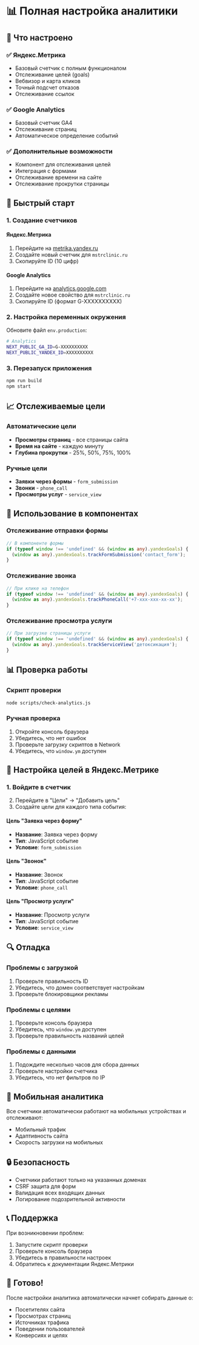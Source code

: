 # 📊 Полная настройка аналитики

## 🎯 Что настроено

### ✅ Яндекс.Метрика
- Базовый счетчик с полным функционалом
- Отслеживание целей (goals)
- Вебвизор и карта кликов
- Точный подсчет отказов
- Отслеживание ссылок

### ✅ Google Analytics
- Базовый счетчик GA4
- Отслеживание страниц
- Автоматическое определение событий

### ✅ Дополнительные возможности
- Компонент для отслеживания целей
- Интеграция с формами
- Отслеживание времени на сайте
- Отслеживание прокрутки страницы

## 🚀 Быстрый старт

### 1. Создание счетчиков

#### Яндекс.Метрика
1. Перейдите на [metrika.yandex.ru](https://metrika.yandex.ru)
2. Создайте новый счетчик для `mstrclinic.ru`
3. Скопируйте ID (10 цифр)

#### Google Analytics
1. Перейдите на [analytics.google.com](https://analytics.google.com)
2. Создайте новое свойство для `mstrclinic.ru`
3. Скопируйте ID (формат G-XXXXXXXXXX)

### 2. Настройка переменных окружения

Обновите файл `env.production`:
```bash
# Analytics
NEXT_PUBLIC_GA_ID=G-XXXXXXXXXX
NEXT_PUBLIC_YANDEX_ID=XXXXXXXXXX
```

### 3. Перезапуск приложения

```bash
npm run build
npm start
```

## 📈 Отслеживаемые цели

### Автоматические цели
- **Просмотры страниц** - все страницы сайта
- **Время на сайте** - каждую минуту
- **Глубина прокрутки** - 25%, 50%, 75%, 100%

### Ручные цели
- **Заявки через формы** - `form_submission`
- **Звонки** - `phone_call`
- **Просмотры услуг** - `service_view`

## 🔧 Использование в компонентах

### Отслеживание отправки формы
```typescript
// В компоненте формы
if (typeof window !== 'undefined' && (window as any).yandexGoals) {
  (window as any).yandexGoals.trackFormSubmission('contact_form');
}
```

### Отслеживание звонка
```typescript
// При клике на телефон
if (typeof window !== 'undefined' && (window as any).yandexGoals) {
  (window as any).yandexGoals.trackPhoneCall('+7-xxx-xxx-xx-xx');
}
```

### Отслеживание просмотра услуги
```typescript
// При загрузке страницы услуги
if (typeof window !== 'undefined' && (window as any).yandexGoals) {
  (window as any).yandexGoals.trackServiceView('детоксикация');
}
```

## 📊 Проверка работы

### Скрипт проверки
```bash
node scripts/check-analytics.js
```

### Ручная проверка
1. Откройте консоль браузера
2. Убедитесь, что нет ошибок
3. Проверьте загрузку скриптов в Network
4. Убедитесь, что `window.ym` доступен

## 🎯 Настройка целей в Яндекс.Метрике

### 1. Войдите в счетчик
2. Перейдите в "Цели" → "Добавить цель"
3. Создайте цели для каждого типа события:

#### Цель "Заявка через форму"
- **Название**: Заявка через форму
- **Тип**: JavaScript событие
- **Условие**: `form_submission`

#### Цель "Звонок"
- **Название**: Звонок
- **Тип**: JavaScript событие
- **Условие**: `phone_call`

#### Цель "Просмотр услуги"
- **Название**: Просмотр услуги
- **Тип**: JavaScript событие
- **Условие**: `service_view`

## 🔍 Отладка

### Проблемы с загрузкой
1. Проверьте правильность ID
2. Убедитесь, что домен соответствует настройкам
3. Проверьте блокировщики рекламы

### Проблемы с целями
1. Проверьте консоль браузера
2. Убедитесь, что `window.ym` доступен
3. Проверьте правильность названий целей

### Проблемы с данными
1. Подождите несколько часов для сбора данных
2. Проверьте настройки счетчика
3. Убедитесь, что нет фильтров по IP

## 📱 Мобильная аналитика

Все счетчики автоматически работают на мобильных устройствах и отслеживают:
- Мобильный трафик
- Адаптивность сайта
- Скорость загрузки на мобильных

## 🔒 Безопасность

- Счетчики работают только на указанных доменах
- CSRF защита для форм
- Валидация всех входящих данных
- Логирование подозрительной активности

## 📞 Поддержка

При возникновении проблем:
1. Запустите скрипт проверки
2. Проверьте консоль браузера
3. Убедитесь в правильности настроек
4. Обратитесь к документации Яндекс.Метрики

## 🎉 Готово!

После настройки аналитика автоматически начнет собирать данные о:
- Посетителях сайта
- Просмотрах страниц
- Источниках трафика
- Поведении пользователей
- Конверсиях и целях

